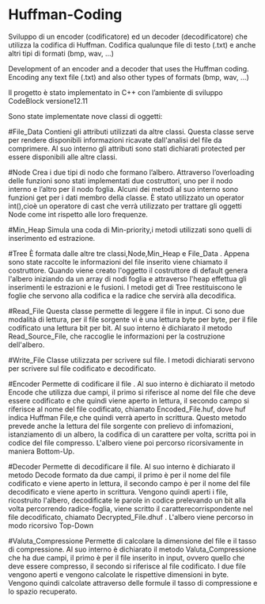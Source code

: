 # Huffman-Coding
Sviluppo di un encoder (codificatore) ed un decoder (decodificatore) che utilizza la codifica di Huffman. Codifica qualunque file di testo (.txt) e anche altri tipi di formati (bmp, wav, ...)

Development of an encoder and a decoder that uses the Huffman coding. Encoding any text file (.txt) and also other types of formats (bmp, wav, ...)

Il progetto è stato implementato in C++ con l’ambiente di sviluppo CodeBlock versione12.11

Sono state implementate nove classi di oggetti:

#File_Data
Contieni gli attributi utilizzati da altre classi. Questa classe serve per rendere disponibili informazioni ricavate dall'analisi del file da comprimere. Al suo interno gli attributi sono stati dichiarati protected per essere disponibili alle altre classi.

#Node
Crea i due tipi di nodo che formano l’albero. Attraverso l’overloading delle funzioni sono stati implementati due costruttori, uno per il nodo interno e l’altro per il nodo foglia. Alcuni dei metodi al suo interno sono funzioni get per i dati membro della classe. È stato utilizzato un operator int(),cioè un operatore di cast che verrà utilizzato per trattare gli oggetti Node come int rispetto alle loro frequenze.

#Min_Heap
Simula una coda di Min-priority,i metodi utilizzati sono quelli di inserimento ed estrazione.

#Tree
È formata dalle altre tre classi,Node,Min_Heap e File_Data . Appena sono state raccolte le informazioni del file inserito viene chiamato il costruttore. Quando viene creato l'oggetto il costruttore di default genera l'albero iniziando da un array di nodi foglia e attraverso l'heap effettua gli inserimenti le estrazioni e le fusioni. I metodi get di Tree restituiscono le foglie che servono alla codifica e la radice che servirà alla decodifica.

#Read_File
Questa classe permette di leggere il file in input. Ci sono due modalità di lettura, per il file sorgente vi è una lettura byte per byte, per il file codificato una lettura bit per bit. Al suo interno è dichiarato il metodo Read_Source_File, che raccoglie le informazioni per la costruzione dell'albero.

#Write_File
Classe utilizzata per scrivere sul file. I metodi dichiarati servono per scrivere sul file codificato e decodificato.

#Encoder
Permette di codificare il file . Al suo interno è dichiarato il metodo Encode che utilizza due campi, il primo si riferisce al nome del file che deve essere codificato e che quindi viene aperto in lettura, il secondo campo si riferisce al nome del file codificato, chiamato Encoded_File.huf, dove huf indica Huffman File,e che quindi verrà aperto in scrittura. Questo metodo prevede anche la lettura del file sorgente con prelievo di infomazioni, istanziamento di un albero, la codifica di un carattere per volta, scritta poi in codice del file compresso. L'albero viene poi percorso ricorsivamente in maniera Bottom-Up.

#Decoder
Permette di decodificare il file. Al suo interno è dichiarato il metodo Decode formato da due campi, il primo è per il nome del file codificato e viene aperto in lettura, il secondo campo è per il nome del file decodificato e viene aperto in scrittura. Vengono quindi aperti i file, ricostruito l'albero, decodificate le parole in codice prelevando un bit alla volta percorrendo radice-foglia, viene scritto il caratterecorrispondente nel file decodificato, chiamato Decrypted_File.dhuf . L'albero viene percorso in modo ricorsivo Top-Down

#Valuta_Compressione
Permette di calcolare la dimensione del file e il tasso di compressione. Al suo interno è dichiarato il metodo Valuta_Compressione che ha due campi, il primo è per il file inserito in input, ovvero quello che deve essere compresso, il secondo si riferisce al file codificato. I due file vengono aperti e vengono calcolate le rispettive dimensioni in byte. Vengono quindi calcolate attraverso delle formule il tasso di compressione e lo spazio recuperato.
